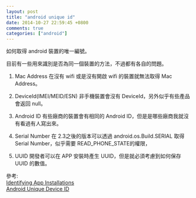 ```yaml
---
layout: post
title: "android unique id"
date: 2014-10-27 22:59:45 +0800
comments: true
categories: ["android"]
---
```


如何取得 android 裝置的唯一編號。

<!-- more -->

目前有一些用來識別是否為同一個裝置的方法，不過都有各自的問題。

1. Mac Address
在沒有 wifi 或是沒有開啟 wifi 的裝置就無法取得 Mac Address。

2. DeviceId(IMEI/MEID/ESN)
非手機裝置會沒有 DeviceId，另外似乎有些產品會返回 null。

3. Android ID
有些廠商的裝置會有相同的 Android ID，但是是哪些廠商我就沒有看過有人寫出來。 

4. Serial Number
在 2.3之後的版本可以透過 android.os.Build.SERIAL 取得 Serial Number，似乎需要 READ_PHONE_STATE的權限，

5. UUID
開發者可以在 APP 安裝時產生 UUID，但是就必須考慮到如何保存 UUID 的數值。



參考:  
[Identifying App Installations]  
[Android Unique Device ID]  

[Identifying App Installations]:http://android-developers.blogspot.tw/2011/03/identifying-app-installations.html
[Android Unique Device ID]:http://www.pocketmagic.net/2011/02/android-unique-device-id/
